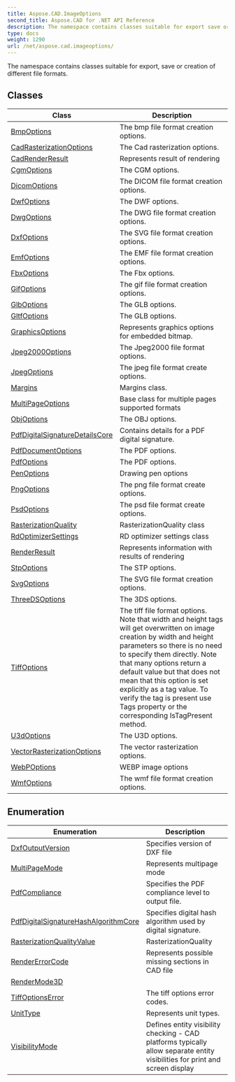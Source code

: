 ```yaml
---
title: Aspose.CAD.ImageOptions
second_title: Aspose.CAD for .NET API Reference
description: The namespace contains classes suitable for export save or creation of different file formats
type: docs
weight: 1290
url: /net/aspose.cad.imageoptions/
---
```

The namespace contains classes suitable for export, save or creation of different file formats.

## Classes

| Class | Description |
| --- | --- |
| [BmpOptions](./bmpoptions/) | The bmp file format creation options. |
| [CadRasterizationOptions](./cadrasterizationoptions/) | The Cad rasterization options. |
| [CadRenderResult](./cadrenderresult/) | Represents result of rendering |
| [CgmOptions](./cgmoptions/) | The CGM options. |
| [DicomOptions](./dicomoptions/) | The DICOM file format creation options. |
| [DwfOptions](./dwfoptions/) | The DWF options. |
| [DwgOptions](./dwgoptions/) | The DWG file format creation options. |
| [DxfOptions](./dxfoptions/) | The SVG file format creation options. |
| [EmfOptions](./emfoptions/) | The EMF file format creation options. |
| [FbxOptions](./fbxoptions/) | The Fbx options. |
| [GifOptions](./gifoptions/) | The gif file format creation options. |
| [GlbOptions](./glboptions/) | The GLB options. |
| [GltfOptions](./gltfoptions/) | The GLB options. |
| [GraphicsOptions](./graphicsoptions/) | Represents graphics options for embedded bitmap. |
| [Jpeg2000Options](./jpeg2000options/) | The Jpeg2000 file format options. |
| [JpegOptions](./jpegoptions/) | The jpeg file format create options. |
| [Margins](./margins/) | Margins class. |
| [MultiPageOptions](./multipageoptions/) | Base class for multiple pages supported formats |
| [ObjOptions](./objoptions/) | The OBJ options. |
| [PdfDigitalSignatureDetailsCore](./pdfdigitalsignaturedetailscore/) | Contains details for a PDF digital signature. |
| [PdfDocumentOptions](./pdfdocumentoptions/) | The PDF options. |
| [PdfOptions](./pdfoptions/) | The PDF options. |
| [PenOptions](./penoptions/) | Drawing pen options |
| [PngOptions](./pngoptions/) | The png file format create options. |
| [PsdOptions](./psdoptions/) | The psd file format create options. |
| [RasterizationQuality](./rasterizationquality/) | RasterizationQuality class |
| [RdOptimizerSettings](./rdoptimizersettings/) | RD optimizer settings class |
| [RenderResult](./renderresult/) | Represents information with results of rendering |
| [StpOptions](./stpoptions/) | The STP options. |
| [SvgOptions](./svgoptions/) | The SVG file format creation options. |
| [ThreeDSOptions](./threedsoptions/) | The 3DS options. |
| [TiffOptions](./tiffoptions/) | The tiff file format options. Note that width and height tags will get overwritten on image creation by width and height parameters so there is no need to specify them directly. Note that many options return a default value but that does not mean that this option is set explicitly as a tag value. To verify the tag is present use Tags property or the corresponding IsTagPresent method. |
| [U3dOptions](./u3doptions/) | The U3D options. |
| [VectorRasterizationOptions](./vectorrasterizationoptions/) | The vector rasterization options. |
| [WebPOptions](./webpoptions/) | WEBP image options |
| [WmfOptions](./wmfoptions/) | The wmf file format creation options. |
## Enumeration

| Enumeration | Description |
| --- | --- |
| [DxfOutputVersion](./dxfoutputversion/) | Specifies version of DXF file |
| [MultiPageMode](./multipagemode/) | Represents multipage mode |
| [PdfCompliance](./pdfcompliance/) | Specifies the PDF compliance level to output file. |
| [PdfDigitalSignatureHashAlgorithmCore](./pdfdigitalsignaturehashalgorithmcore/) | Specifies digital hash algorithm used by digital signature. |
| [RasterizationQualityValue](./rasterizationqualityvalue/) | RasterizationQuality |
| [RenderErrorCode](./rendererrorcode/) | Represents possible missing sections in CAD file |
| [RenderMode3D](./rendermode3d/) |  |
| [TiffOptionsError](./tiffoptionserror/) | The tiff options error codes. |
| [UnitType](./unittype/) | Represents unit types. |
| [VisibilityMode](./visibilitymode/) | Defines entity visibility checking - CAD platforms typically allow separate entity visibilities for print and screen display |


